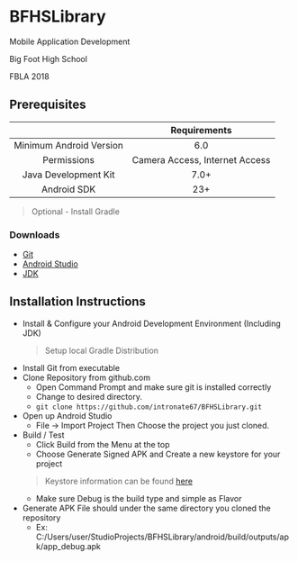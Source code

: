 # BFHSLibrary
Mobile Application Development

Big Foot High School

FBLA 2018

## Prerequisites
 ||Requirements|
 |:--:|:--:|
 |Minimum Android Version|6.0|
 |Permissions|Camera Access, Internet Access|
 |Java Development Kit|7.0+|
 |Android SDK| 23+|
 > Optional - Install Gradle 
 ### Downloads
 - [Git](https://git-scm.com/downloads) 
 - [Android Studio](https://developer.android.com/studio/index.html)
 - [JDK](http://www.oracle.com/technetwork/java/javase/downloads/jdk9-downloads-3848520.html)
 ## Installation Instructions
 - Install & Configure your Android Development Environment (Including JDK)
     > Setup local Gradle Distribution
 - Install Git from executable
 - Clone Repository from github.com
     - Open Command Prompt and make sure git is installed correctly
     - Change to desired directory.
     - `git clone https://github.com/intronate67/BFHSLibrary.git`
 - Open up Android Studio
     - File -> Import Project Then Choose the project you just cloned.
 - Build / Test
     - Click Build from the Menu at the top
     - Choose Generate Signed APK and Create a new keystore for your project
     > Keystore information can be found [here](http://developer.android.com/tools/publishing/app-signing.html#studio)
     - Make sure Debug is the build type and simple as Flavor
 - Generate APK File should under the same directory you cloned the repository
     - Ex: C:/Users/user/StudioProjects/BFHSLibrary/android/build/outputs/apk/app_debug.apk
